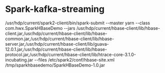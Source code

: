 # Spark-kafka-streaming

/usr/hdp/current/spark2-client/bin/spark-submit --master yarn --class com.hwx.SparkHBaseDemo --jars /usr/hdp/current/hbase-client/lib/hbase-client.jar,/usr/hdp/current/hbase-client/lib/hbase-common.jar,/usr/hdp/current/hbase-client/lib/hbase-server.jar,/usr/hdp/current/hbase-client/lib/guava-12.0.1.jar,/usr/hdp/current/hbase-client/lib/hbase-protocol.jar,/usr/hdp/current/hbase-client/lib/htrace-core-3.1.0-incubating.jar --files /etc/spark2/conf/hbase-site.xml /tmp/sparkhbasedemo/SparkHBaseDemo-1.0.jar
